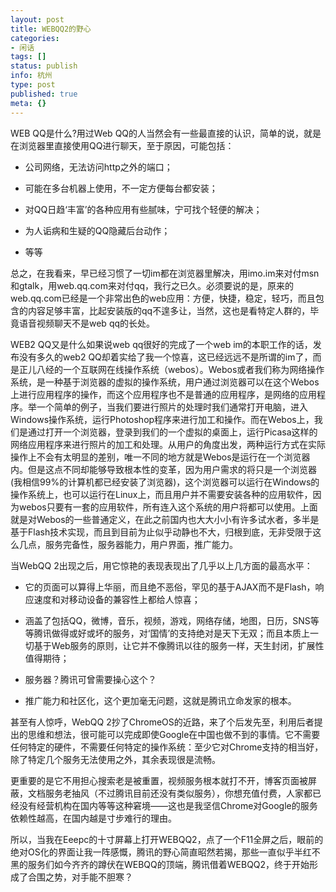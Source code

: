 ```yaml
---
layout: post
title: WEBQQ2的野心
categories:
- 闲话
tags: []
status: publish
info: 杭州
type: post
published: true
meta: {}
---
```


WEB QQ是什么?用过Web QQ的人当然会有一些最直接的认识，简单的说，就是在浏览器里直接使用QQ进行聊天，至于原因，可能包括：

- 公司网络，无法访问http之外的端口；

- 可能在多台机器上使用，不一定方便每台都安装；

- 对QQ日趋‘丰富’的各种应用有些腻味，宁可找个轻便的解决；

- 为人诟病和生疑的QQ隐藏后台动作；

- 等等



总之，在我看来，早已经习惯了一切im都在浏览器里解决，用imo.im来对付msn和gtalk，用web.qq.com来对付qq，我行之已久。必须要说的是，原来的web.qq.com已经是一个非常出色的web应用：方便，快捷，稳定，轻巧，而且包含的内容足够丰富，比起安装版的qq不遑多让，当然，这也是看特定人群的，毕竟语音视频聊天不是web qq的长处。

WEB2 QQ又是什么如果说web qq很好的完成了一个web im的本职工作的话，发布没有多久的web2 QQ却着实给了我一个惊喜，这已经远远不是所谓的im了，而是正儿八经的一个互联网在线操作系统（webos）。Webos或者我们称为网络操作系统，是一种基于浏览器的虚拟的操作系统，用户通过浏览器可以在这个Webos上进行应用程序的操作，而这个应用程序也不是普通的应用程序，是网络的应用程序。举一个简单的例子，当我们要进行照片的处理时我们通常打开电脑，进入Windows操作系统，运行Photoshop程序来进行加工和操作。而在Webos上，我们是通过打开一个浏览器，登录到我们的一个虚拟的桌面上，运行Picasa这样的网络应用程序来进行照片的加工和处理。从用户的角度出发，两种运行方式在实际操作上不会有太明显的差别，唯一不同的地方就是Webos是运行在一个浏览器内。但是这点不同却能够导致根本性的变革，因为用户需求的将只是一个浏览器(我相信99%的计算机都已经安装了浏览器)，这个浏览器可以运行在Windows的操作系统上，也可以运行在Linux上，而且用户并不需要安装各种的应用软件，因为webos只要有一套的应用软件，所有连入这个系统的用户将都可以使用。上面就是对Webos的一些普通定义，在此之前国内也大大小小有许多试水者，多半是基于Flash技术实现，而且到目前为止似乎动静也不大，归根到底，无非受限于这么几点，服务完备性，服务器能力，用户界面，推广能力。

当WebQQ 2出现之后，用它惊艳的表现表现出了几乎以上几方面的最高水平：

- 它的页面可以算得上华丽，而且绝不恶俗，罕见的基于AJAX而不是Flash，响应速度和对移动设备的兼容性上都给人惊喜；

- 涵盖了包括QQ，微博，音乐，视频，游戏，网络存储，地图，日历，SNS等等腾讯做得或好或坏的服务，对‘国情’的支持绝对是天下无双；而且本质上一切基于Web服务的原则，让它并不像腾讯以往的服务一样，天生封闭，扩展性值得期待；

- 服务器？腾讯可曾需要操心这个？

- 推广能力和社区化，这个更加毫无问题，这就是腾讯立命发家的根本。

甚至有人惊呼，WebQQ 2抄了ChromeOS的近路，来了个后发先至，利用后者提出的思维和想法，很可能可以完成即使Google在中国也做不到的事情。它不需要任何特定的硬件，不需要任何特定的操作系统：至少它对Chrome支持的相当好，除了特定几个服务无法使用之外，其余表现很是流畅。

更重要的是它不用担心搜索老是被重置，视频服务根本就打不开，博客页面被屏蔽，文档服务老抽风（不过腾讯目前还没有类似服务），你想充值付费，人家都已经没有经营机构在国内等等这种窘境——这也是我坚信Chrome对Google的服务依赖性越高，在国内越是寸步难行的理由。

所以，当我在Eeepc的十寸屏幕上打开WEBQQ2，点了一个F11全屏之后，眼前的绝对OS化的界面让我一阵感慨，腾讯的野心简直昭然若揭，那些一直似乎半红不黑的服务们如今齐齐的蹲伏在WEBQQ的顶端，腾讯借着WEBQQ2，终于开始形成了合围之势，对手能不胆寒？

 


